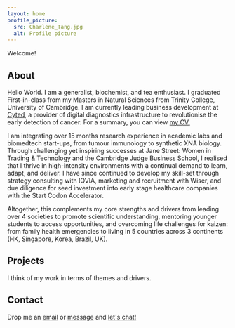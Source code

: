 ```yaml
---
layout: home
profile_picture:
  src: Charlene_Tang.jpg
  alt: Profile picture
---
```


<p>
Welcome!
</p>

## About

Hello World. I am a generalist, biochemist, and tea enthusiast. I graduated First-in-class from my Masters in Natural Sciences from Trinity College, University of Cambridge. I am currently leading business development at [Cyted](cyted.ai), a provider of digital diagnostics infrastructure to revolutionise the early detection of cancer. For a summary, you can view [my CV.](CV_Charlene_Tang_2020-12.pdf)

I am integrating over 15 months research experience in academic labs and biomedtech start-ups, from tumour immunology to synthetic XNA biology. Through challenging yet inspiring successes at Jane Street: Women in Trading & Technology and the Cambridge Judge Business School, I realised that I thrive in high-intensity environments with a continual demand to learn, adapt, and deliver. I have since continued to develop my skill-set through strategy consulting with IQVIA, marketing and recruitment with Wiser, and due diligence for seed investment into early stage healthcare companies with the Start Codon Accelerator. 

Altogether, this complements my core strengths and drivers from leading over 4 societies to promote scientific understanding, mentoring younger students to access opportunities, and overcoming life challenges for kaizen: from family health emergencies to living in 5 countries across 3 continents (HK, Singapore, Korea, Brazil, UK).

## Projects
I think of my work in terms of themes and drivers. 

## Contact
Drop me an [email](emailto:charleneostang@yahoo.com) or [message](http://linkedin.com/in/charleneostang) and [let's chat!](https://calendly.com/charleneostang/30min)
